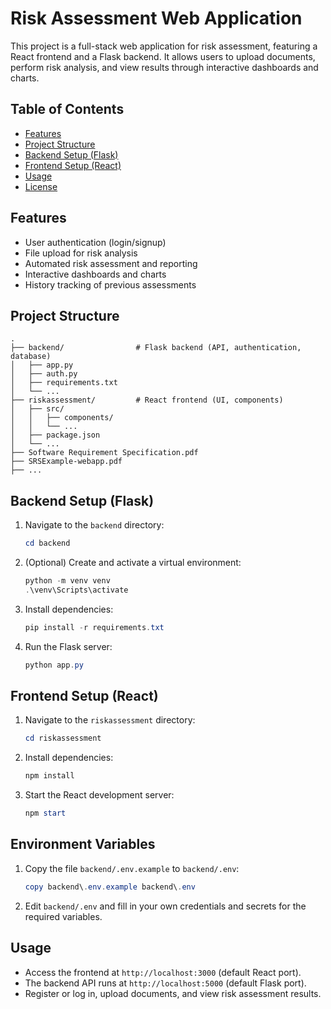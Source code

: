 # Risk Assessment Web Application

This project is a full-stack web application for risk assessment, featuring a React frontend and a Flask backend. It allows users to upload documents, perform risk analysis, and view results through interactive dashboards and charts.

## Table of Contents
- [Features](#features)
- [Project Structure](#project-structure)
- [Backend Setup (Flask)](#backend-setup-flask)
- [Frontend Setup (React)](#frontend-setup-react)
- [Usage](#usage)
- [License](#license)

## Features
- User authentication (login/signup)
- File upload for risk analysis
- Automated risk assessment and reporting
- Interactive dashboards and charts
- History tracking of previous assessments

## Project Structure
```
.
├── backend/                # Flask backend (API, authentication, database)
│   ├── app.py
│   ├── auth.py
│   ├── requirements.txt
│   └── ...
├── riskassessment/         # React frontend (UI, components)
│   ├── src/
│   │   ├── components/
│   │   └── ...
│   ├── package.json
│   └── ...
├── Software Requirement Specification.pdf
├── SRSExample-webapp.pdf
├── ...
```

## Backend Setup (Flask)
1. Navigate to the `backend` directory:
   ```powershell
   cd backend
   ```
2. (Optional) Create and activate a virtual environment:
   ```powershell
   python -m venv venv
   .\venv\Scripts\activate
   ```
3. Install dependencies:
   ```powershell
   pip install -r requirements.txt
   ```
4. Run the Flask server:
   ```powershell
   python app.py
   ```

## Frontend Setup (React)
1. Navigate to the `riskassessment` directory:
   ```powershell
   cd riskassessment
   ```
2. Install dependencies:
   ```powershell
   npm install
   ```
3. Start the React development server:
   ```powershell
   npm start
   ```

## Environment Variables
1. Copy the file `backend/.env.example` to `backend/.env`:
   ```powershell
   copy backend\.env.example backend\.env
   ```
2. Edit `backend/.env` and fill in your own credentials and secrets for the required variables.

## Usage
- Access the frontend at `http://localhost:3000` (default React port).
- The backend API runs at `http://localhost:5000` (default Flask port).
- Register or log in, upload documents, and view risk assessment results.
